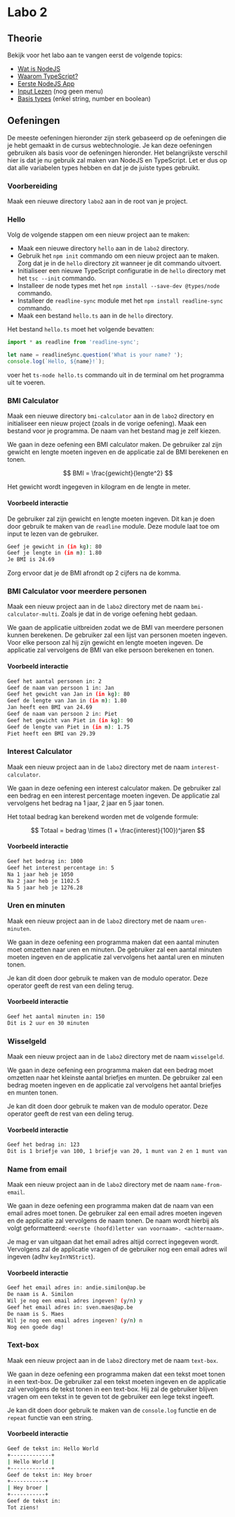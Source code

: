 # Labo 2

## Theorie

Bekijk voor het labo aan te vangen eerst de volgende topics:

* [Wat is NodeJS](../nodejs-+-typescript/wat-is-nodejs.md)
* [Waarom TypeScript?](../nodejs-+-typescript/waarom-typescript.md)
* [Eerste NodeJS App](../nodejs-+-typescript/eerste-nodejs-app.md)
* [Input Lezen](../nodejs-+-typescript/input-lezen.md) (nog geen menu)
* [Basis types](../nodejs-+-typescript/type-systeem/basic-types.md) (enkel string, number en boolean)

## Oefeningen

De meeste oefeningen hieronder zijn sterk gebaseerd op de oefeningen die je hebt gemaakt in de cursus webtechnologie. Je kan deze oefeningen gebruiken als basis voor de oefeningen hieronder. Het belangrijkste verschil hier is dat je nu gebruik zal maken van NodeJS en TypeScript. Let er dus op dat alle variabelen types hebben en dat je de juiste types gebruikt.

### Voorbereiding

Maak een nieuwe directory `labo2` aan in de root van je project. 

### Hello

Volg de volgende stappen om een nieuw project aan te maken:

- Maak een nieuwe directory `hello` aan in de `labo2` directory. 
- Gebruik het `npm init` commando om een nieuw project aan te maken. Zorg dat je in de `hello` directory zit wanneer je dit commando uitvoert.
- Initialiseer een nieuwe TypeScript configuratie in de `hello` directory met het `tsc --init` commando.
- Installeer de node types met het `npm install --save-dev @types/node` commando.
- Installeer de `readline-sync` module met het `npm install readline-sync` commando.
- Maak een bestand `hello.ts` aan in de `hello` directory.

Het bestand `hello.ts` moet het volgende bevatten:

```typescript
import * as readline from 'readline-sync';

let name = readlineSync.question('What is your name? ');
console.log(`Hello, ${name}!`);
```

voer het `ts-node hello.ts` commando uit in de terminal om het programma uit te voeren.

### BMI Calculator

Maak een nieuwe directory `bmi-calculator` aan in de `labo2` directory en initialiseer een nieuw project (zoals in de vorige oefening). Maak een bestand voor je programma. De naam van het bestand mag je zelf kiezen.

We gaan in deze oefening een BMI calculator maken. De gebruiker zal zijn gewicht en lengte moeten ingeven en de applicatie zal de BMI berekenen en tonen.

$$
BMI = \frac{gewicht}{lengte^2}
$$

Het gewicht wordt ingegeven in kilogram en de lengte in meter.

#### Voorbeeld interactie

De gebruiker zal zijn gewicht en lengte moeten ingeven. Dit kan je doen door gebruik te maken van de `readline` module. Deze module laat toe om input te lezen van de gebruiker. 

```bash
Geef je gewicht in (in kg): 80
Geef je lengte in (in m): 1.80
Je BMI is 24.69
```

Zorg ervoor dat je de BMI afrondt op 2 cijfers na de komma.

### BMI Calculator voor meerdere personen

Maak een nieuw project aan in de `labo2` directory met de naam `bmi-calculator-multi`. Zoals je dat in de vorige oefening hebt gedaan.

We gaan de applicatie uitbreiden zodat we de BMI van meerdere personen kunnen berekenen. De gebruiker zal een lijst van personen moeten ingeven. Voor elke persoon zal hij zijn gewicht en lengte moeten ingeven. De applicatie zal vervolgens de BMI van elke persoon berekenen en tonen.

#### Voorbeeld interactie

```bash
Geef het aantal personen in: 2
Geef de naam van persoon 1 in: Jan
Geef het gewicht van Jan in (in kg): 80
Geef de lengte van Jan in (in m): 1.80
Jan heeft een BMI van 24.69
Geef de naam van persoon 2 in: Piet
Geef het gewicht van Piet in (in kg): 90
Geef de lengte van Piet in (in m): 1.75
Piet heeft een BMI van 29.39
```

### Interest Calculator

Maak een nieuw project aan in de `labo2` directory met de naam `interest-calculator`.

We gaan in deze oefening een interest calculator maken. De gebruiker zal een bedrag en een interest percentage moeten ingeven. De applicatie zal vervolgens het bedrag na 1 jaar, 2 jaar en 5 jaar tonen.

Het totaal bedrag kan berekend worden met de volgende formule:

$$
Totaal = bedrag \times (1 + \frac{interest}{100})^jaren
$$

#### Voorbeeld interactie

```bash
Geef het bedrag in: 1000
Geef het interest percentage in: 5
Na 1 jaar heb je 1050
Na 2 jaar heb je 1102.5
Na 5 jaar heb je 1276.28
```

### Uren en minuten

Maak een nieuw project aan in de `labo2` directory met de naam `uren-minuten`.

We gaan in deze oefening een programma maken dat een aantal minuten moet omzetten naar uren en minuten. De gebruiker zal een aantal minuten moeten ingeven en de applicatie zal vervolgens het aantal uren en minuten tonen.

Je kan dit doen door gebruik te maken van de modulo operator. Deze operator geeft de rest van een deling terug.

#### Voorbeeld interactie

```bash
Geef het aantal minuten in: 150
Dit is 2 uur en 30 minuten
```

### Wisselgeld

Maak een nieuw project aan in de `labo2` directory met de naam `wisselgeld`.

We gaan in deze oefening een programma maken dat een bedrag moet omzetten naar het kleinste aantal briefjes en munten. De gebruiker zal een bedrag moeten ingeven en de applicatie zal vervolgens het aantal briefjes en munten tonen.

Je kan dit doen door gebruik te maken van de modulo operator. Deze operator geeft de rest van een deling terug.

#### Voorbeeld interactie

```bash
Geef het bedrag in: 123
Dit is 1 briefje van 100, 1 briefje van 20, 1 munt van 2 en 1 munt van 1
```

### Name from email

Maak een nieuw project aan in de `labo2` directory met de naam `name-from-email`.

We gaan in deze oefening een programma maken dat de naam van een email adres moet tonen. De gebruiker zal een email adres moeten ingeven en de applicatie zal vervolgens de naam tonen. De naam wordt hierbij als volgt geformatteerd: `<eerste (hoofd)letter van voornaam>. <achternaam>`.

Je mag er van uitgaan dat het email adres altijd correct ingegeven wordt. Vervolgens zal de applicatie vragen of de gebruiker nog een email adres wil ingeven (adhv `keyInYNStrict`). 

#### Voorbeeld interactie

```bash
Geef het email adres in: andie.similon@ap.be
De naam is A. Similon
Wil je nog een email adres ingeven? (y/n) y
Geef het email adres in: sven.maes@ap.be
De naam is S. Maes
Wil je nog een email adres ingeven? (y/n) n
Nog een goede dag!
```

### Text-box

Maak een nieuw project aan in de `labo2` directory met de naam `text-box`.

We gaan in deze oefening een programma maken dat een tekst moet tonen in een text-box. De gebruiker zal een tekst moeten ingeven en de applicatie zal vervolgens de tekst tonen in een text-box. Hij zal de gebruiker blijven vragen om een tekst in te geven tot de gebruiker een lege tekst ingeeft.

Je kan dit doen door gebruik te maken van de `console.log` functie en de `repeat` functie van een string.

#### Voorbeeld interactie

```bash
Geef de tekst in: Hello World
+-------------+
| Hello World |
+-------------+
Geef de tekst in: Hey broer
+-----------+
| Hey broer |
+-----------+
Geef de tekst in: 
Tot ziens!
```
 


